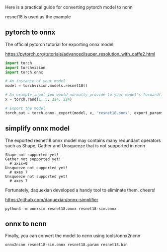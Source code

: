 Here is a practical guide for converting pytorch model to ncnn

resnet18 is used as the example

## pytorch to onnx

The official pytorch tutorial for exporting onnx model

https://pytorch.org/tutorials/advanced/super_resolution_with_caffe2.html

```python
import torch
import torchvision
import torch.onnx

# An instance of your model
model = torchvision.models.resnet18()

# An example input you would normally provide to your model's forward() method
x = torch.rand(1, 3, 224, 224)

# Export the model
torch_out = torch.onnx._export(model, x, "resnet18.onnx", export_params=True)
```

## simplify onnx model

The exported resnet18.onnx model may contains many redundant operators such as Shape, Gather and Unsqueeze that is not supported in ncnn

```
Shape not supported yet!
Gather not supported yet!
  # axis=0
Unsqueeze not supported yet!
  # axes 7
Unsqueeze not supported yet!
  # axes 7
```

Fortunately, daquexian developed a handy tool to eliminate them. cheers!

https://github.com/daquexian/onnx-simplifier

```
python3 -m onnxsim resnet18.onnx resnet18-sim.onnx
```

## onnx to ncnn

Finally, you can convert the model to ncnn using tools/onnx2ncnn

```
onnx2ncnn resnet18-sim.onnx resnet18.param resnet18.bin
```

